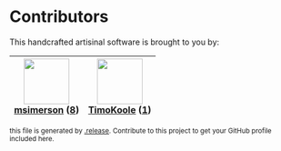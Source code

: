 # Contributors

This handcrafted artisinal software is brought to you by:

| <img height="80" src="https://avatars.githubusercontent.com/u/261635?v=4"><br><a href="https://github.com/msimerson">msimerson</a> (<a href="https://github.com/haraka/haraka-plugin-aliases/commits?author=msimerson">8</a>) | <img height="80" src="https://avatars.githubusercontent.com/u/38138252?v=4"><br><a href="https://github.com/TimoKoole">TimoKoole</a> (<a href="https://github.com/haraka/haraka-plugin-aliases/commits?author=TimoKoole">1</a>) |
| :---------------------------------------------------------------------------------------------------------------------------------------------------------------------------------------------------------------------------: | :-----------------------------------------------------------------------------------------------------------------------------------------------------------------------------------------------------------------------------: |

<sub>this file is generated by [.release](https://github.com/msimerson/.release).
Contribute to this project to get your GitHub profile included here.</sub>
